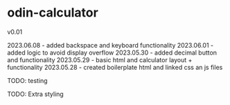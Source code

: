 # odin-calculator
v0.01

2023.06.08 - added backspace and keyboard functionality
2023.06.01 - added logic to avoid display overflow
2023.05.30 - added decimal button and functionality
2023.05.29 - basic html and calculator layout + functionality
2023.05.28 - created boilerplate html and linked css an js files

TODO:  testing

TODO:  Extra styling